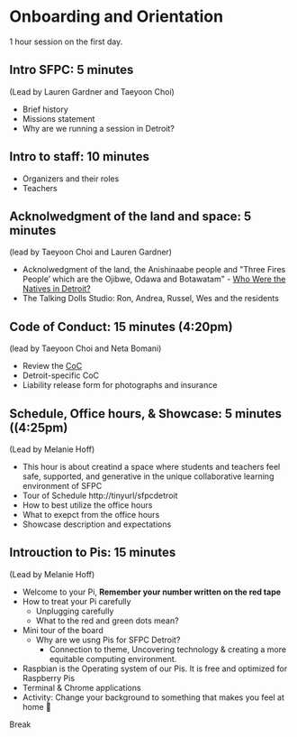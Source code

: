 # Onboarding and Orientation

1 hour session on the first day. 

## Intro SFPC: 5 minutes 
(Lead by Lauren Gardner and Taeyoon Choi)
- Brief history 
- Missions statement 
- Why are we running a session in Detroit? 

## Intro to staff: 10 minutes
- Organizers and their roles 
- Teachers 

## Acknolwedgment of the land and space: 5 minutes 
(lead by Taeyoon Choi and Lauren Gardner)
- Acknolwedgment of the land, the Anishinaabe people and "Three Fires People’ which are the Ojibwe, Odawa and Botawatam" - [Who Were the Natives in Detroit?](https://wdet.org/posts/2017/04/30/85115-curiosid-who-were-the-natives-in-detroit/)
- The Talking Dolls Studio: Ron, Andrea, Russel, Wes and the residents 

## Code of Conduct: 15 minutes (4:20pm)
(lead by Taeyoon Choi and Neta Bomani)
- Review the [CoC](https://github.com/SFPC/detroit/blob/master/CODE_OF_CONDUCT.md)
- Detroit-specific CoC 
- Liability release form for photographs and insurance 

## Schedule, Office hours, & Showcase: 5 minutes ((4:25pm)
(Lead by Melanie Hoff) 
- This hour is about creatind a space where students and teachers feel safe, supported, and generative in the unique collaborative learning environment of SFPC
- Tour of Schedule http://tinyurl/sfpcdetroit
- How to best utilize the office hours 
- What to exepct from the office hours 
- Showcase description and expectations

## Introuction to Pis: 15 minutes  
(Lead by Melanie Hoff)
- Welcome to your Pi, **Remember your number written on the red tape**
- How to treat your Pi carefully
  - Unplugging carefully
  - What to the red and green dots mean?
- Mini tour of the board
  - Why are we usng Pis for SFPC Detroit?
    - Connection to theme, Uncovering technology & creating a more equitable computing environment.
- Raspbian is the Operating system of our Pis. It is free and optimized for Raspberry Pis
- Terminal & Chrome applications
- Activity: Change your background to something that makes you feel at home 🏡


Break 
